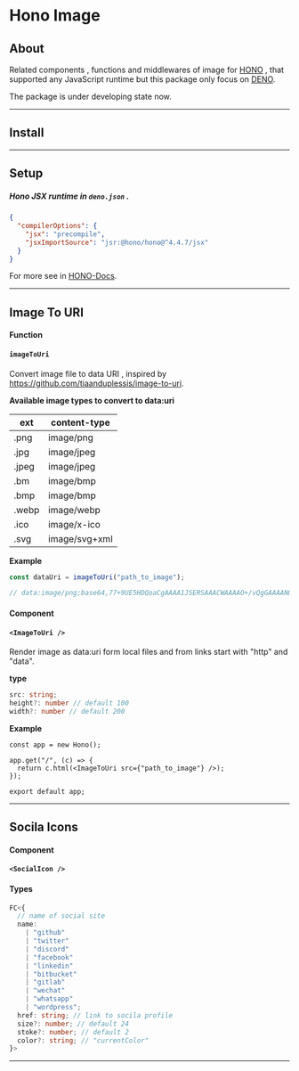 # Hono Image

## About

Related components , functions and middlewares of image for [HONO](https://hono.dev/) , that supported
any JavaScript runtime but this package only focus on [DENO](https://deno.com/).

The package is under developing state now.

---

## Install

---

## Setup

##### Hono JSX runtime in `deno.json` .

```json
{
  "compilerOptions": {
    "jsx": "precompile",
    "jsxImportSource": "jsr:@hono/hono@^4.4.7/jsx"
  }
}
```

For more see in [HONO-Docs](https://hono.dev/docs/guides/jsx).

---

## Image To URI

#### Function

#### `imageToUri`

Convert image file to data URI , inspired by https://github.com/tiaanduplessis/image-to-uri.

**Available image types to convert to data:uri**

| ext   | content-type  |
| ----- | ------------- |
| .png  | image/png     |
| .jpg  | image/jpeg    |
| .jpeg | image/jpeg    |
| .bm   | image/bmp     |
| .bmp  | image/bmp     |
| .webp | image/webp    |
| .ico  | image/x-ico   |
| .svg  | image/svg+xml |

**Example**

```ts
const dataUri = imageToUri("path_to_image");

// data:image/png;base64,77+9UE5HDQoaCgAAAA1JSERSAAACWAAAAO+/vQgGAAAANO+/ve+/ve+/vQAAAAlwSFlzAAAO77+9AAAO77+9Ae+/vSsOGwAABO.....
```

#### Component

#### `<ImageToUri />`

Render image as data:uri form local files and from links start with "http" and "data".

**type**

```ts
src: string;
height?: number // default 100
width?: number // default 200
```

**Example**


```tsx
const app = new Hono();

app.get("/", (c) => {
  return c.html(<ImageToUri src={"path_to_image"} />);
});

export default app;
```

***

## Socila Icons

#### Component

#### `<SocialIcon />`

#### Types

```ts
FC<{
  // name of social site
  name:
    | "github"
    | "twitter"
    | "discord"
    | "facebook"
    | "linkedin"
    | "bitbucket"
    | "gitlab"
    | "wechat"
    | "whatsapp"
    | "wordpress";
  href: string; // link to socila profile
  size?: number; // default 24
  stoke?: number; // default 2
  color?: string; // "currentColor"
}>

```

***

